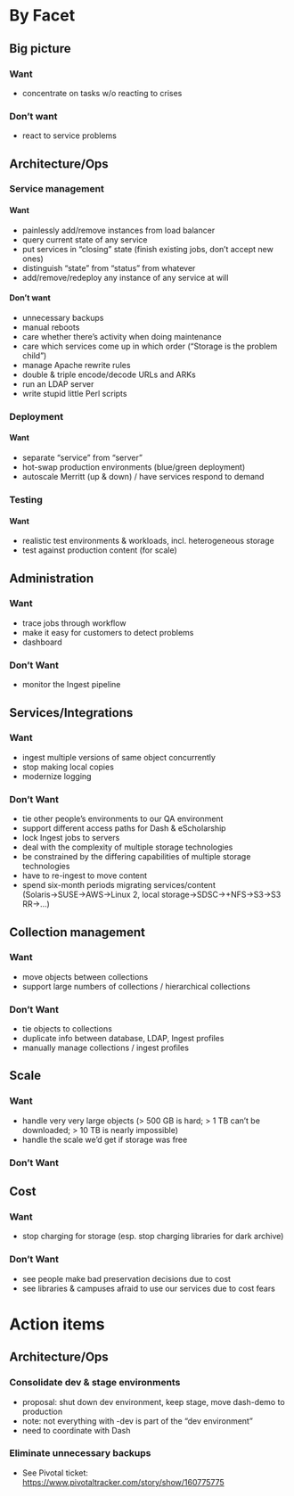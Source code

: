 # By Facet

## Big picture

### Want

- concentrate on tasks w/o reacting to crises

### Don’t want

- react to service problems

## Architecture/Ops

### Service management

#### Want

- painlessly add/remove instances from load balancer
- query current state of any service
- put services in “closing” state (finish existing jobs, don’t accept new ones)
- distinguish “state” from “status” from whatever
- add/remove/redeploy any instance of any service at will

#### Don’t want

- unnecessary backups
- manual reboots
- care whether there’s activity when doing maintenance
- care which services come up in which order (“Storage is the problem child”)
- manage Apache rewrite rules
- double & triple encode/decode URLs and ARKs
- run an LDAP server
- write stupid little Perl scripts

### Deployment

#### Want

- separate “service” from “server”
- hot-swap production environments (blue/green deployment)
- autoscale Merritt (up & down) / have services respond to demand

### Testing

#### Want

- realistic test environments & workloads, incl. heterogeneous storage
- test against production content (for scale)

## Administration

### Want

- trace jobs through workflow
- make it easy for customers to detect problems
- dashboard

### Don’t Want

- monitor the Ingest pipeline

## Services/Integrations

### Want

- ingest multiple versions of same object concurrently
- stop making local copies
- modernize logging

### Don’t Want

- tie other people’s environments to our QA environment
- support different access paths for Dash & eScholarship
- lock Ingest jobs to servers
- deal with the complexity of multiple storage technologies
- be constrained by the differing capabilities of multiple storage technologies
- have to re-ingest to move content
- spend six-month periods migrating services/content (Solaris→SUSE→AWS→Linux 2, local storage→SDSC→+NFS→S3→S3 RR→…)

## Collection management

### Want

- move objects between collections
- support large numbers of collections / hierarchical collections

### Don’t Want

- tie objects to collections
- duplicate info between database, LDAP, Ingest profiles
- manually manage collections / ingest profiles

## Scale

### Want

- handle very very large objects (&gt; 500 GB is hard; &gt; 1 TB can’t be downloaded; &gt; 10 TB is nearly impossible)
- handle the scale we’d get if storage was free

### Don’t Want

## Cost

### Want

- stop charging for storage (esp. stop charging libraries for dark archive)

### Don’t Want

- see people make bad preservation decisions due to cost
- see libraries & campuses afraid to use our services due to cost fears

# Action items

## Architecture/Ops

### Consolidate dev & stage environments

- proposal: shut down dev environment, keep stage, move dash-demo to production
- note: not everything with -dev is part of the “dev environment”
- need to coordinate with Dash

### Eliminate unnecessary backups

- See Pivotal ticket: https://www.pivotaltracker.com/story/show/160775775

